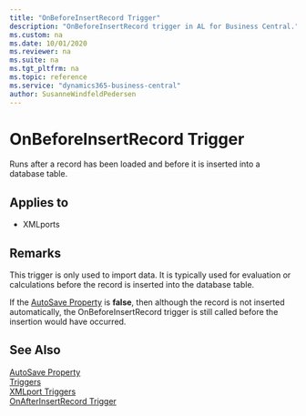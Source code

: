 ```yaml
---
title: "OnBeforeInsertRecord Trigger"
description: "OnBeforeInsertRecord trigger in AL for Business Central."
ms.custom: na
ms.date: 10/01/2020
ms.reviewer: na
ms.suite: na
ms.tgt_pltfrm: na
ms.topic: reference
ms.service: "dynamics365-business-central"
author: SusanneWindfeldPedersen
---
```


# OnBeforeInsertRecord Trigger
Runs after a record has been loaded and before it is inserted into a database table.  
  
## Applies to  
- XMLports  
  
## Remarks  
 This trigger is only used to import data. It is typically used for evaluation or calculations before the record is inserted into the database table.  
  
 If the [AutoSave Property](../properties/devenv-autosave-property.md) is **false**, then although the record is not inserted automatically, the OnBeforeInsertRecord trigger is still called before the insertion would have occurred.  
  
## See Also  
 [AutoSave Property](../properties/devenv-autosave-property.md)  
 [Triggers](devenv-triggers.md)  
 [XMLport Triggers](devenv-xmlport-triggers.md)  
 [OnAfterInsertRecord Trigger](devenv-onafterinsertrecord-trigger.md)  